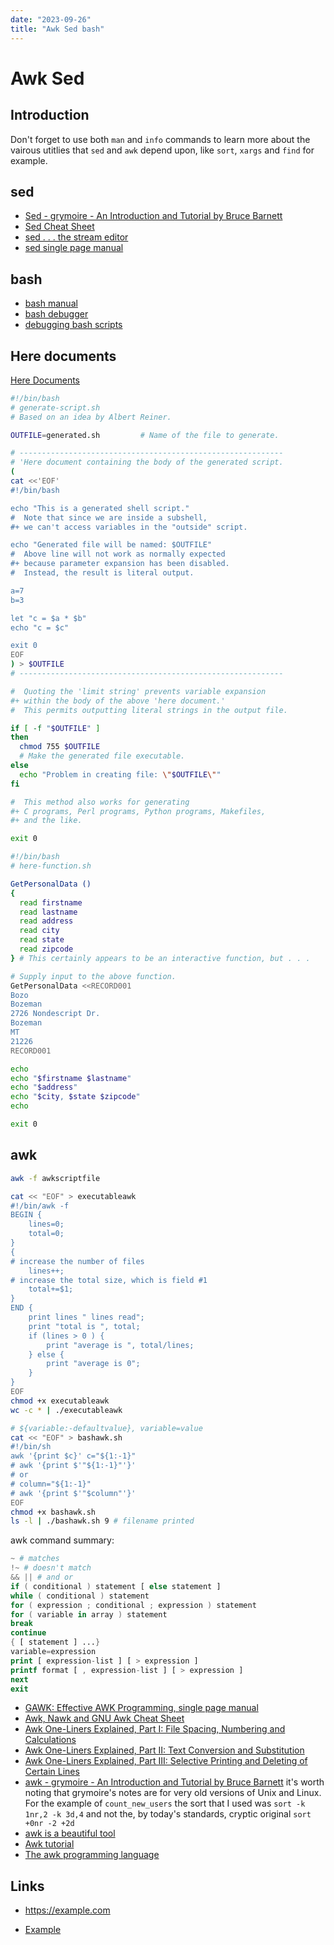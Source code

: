 ```yaml
---
date: "2023-09-26"
title: "Awk Sed bash"
---
```

<!-- markdownlint-disable MD025 -->
# Awk Sed
<!-- markdownlint-enable MD025 -->

## Introduction

Don't forget to use both `man` and `info` commands to learn more about the vairous utitlies that `sed` and `awk` depend upon, like `sort`, `xargs` and `find` for example.

## sed

* [Sed - grymoire - An Introduction and Tutorial by Bruce Barnett](https://www.grymoire.com/Unix/Sed.html)
* [Sed Cheat Sheet](https://catonmat.net/ftp/sed.stream.editor.cheat.sheet.txt)
* [sed . . . the stream editor](https://www.pement.org/sed/index.htm)
* [sed single page manual](https://www.gnu.org/software/sed/manual/sed.html)

## bash

* [bash manual](https://www.gnu.org/software/bash/manual/bash.html)
* [bash debugger](https://bashdb.sourceforge.net/bashdb.html)
* [debugging bash scripts](https://linuxconfig.org/how-to-debug-bash-scripts)

## Here documents

[Here Documents](https://tldp.org/LDP/abs/html/here-docs.html)

```bash
#!/bin/bash
# generate-script.sh
# Based on an idea by Albert Reiner.

OUTFILE=generated.sh         # Name of the file to generate.

# -----------------------------------------------------------
# 'Here document containing the body of the generated script.
(
cat <<'EOF'
#!/bin/bash

echo "This is a generated shell script."
#  Note that since we are inside a subshell,
#+ we can't access variables in the "outside" script.

echo "Generated file will be named: $OUTFILE"
#  Above line will not work as normally expected
#+ because parameter expansion has been disabled.
#  Instead, the result is literal output.

a=7
b=3

let "c = $a * $b"
echo "c = $c"

exit 0
EOF
) > $OUTFILE
# -----------------------------------------------------------

#  Quoting the 'limit string' prevents variable expansion
#+ within the body of the above 'here document.'
#  This permits outputting literal strings in the output file.

if [ -f "$OUTFILE" ]
then
  chmod 755 $OUTFILE
  # Make the generated file executable.
else
  echo "Problem in creating file: \"$OUTFILE\""
fi

#  This method also works for generating
#+ C programs, Perl programs, Python programs, Makefiles,
#+ and the like.

exit 0
```

```bash
#!/bin/bash
# here-function.sh

GetPersonalData ()
{
  read firstname
  read lastname
  read address
  read city 
  read state 
  read zipcode
} # This certainly appears to be an interactive function, but . . .

# Supply input to the above function.
GetPersonalData <<RECORD001
Bozo
Bozeman
2726 Nondescript Dr.
Bozeman
MT
21226
RECORD001

echo
echo "$firstname $lastname"
echo "$address"
echo "$city, $state $zipcode"
echo

exit 0
```

## awk

```bash
awk -f awkscriptfile

cat << "EOF" > executableawk
#!/bin/awk -f
BEGIN {
    lines=0;
    total=0;
}
{
# increase the number of files
    lines++;
# increase the total size, which is field #1
    total+=$1;
}
END {
    print lines " lines read";
    print "total is ", total;
    if (lines > 0 ) {
        print "average is ", total/lines;
    } else {
        print "average is 0";
    }
}
EOF
chmod +x executableawk
wc -c * | ./executableawk

# ${variable:-defaultvalue}, variable=value
cat << "EOF" > bashawk.sh
#!/bin/sh
awk '{print $c}' c="${1:-1}"
# awk '{print $'"${1:-1}"'}'
# or 
# column="${1:-1}"
# awk '{print $'"$column"'}'
EOF
chmod +x bashawk.sh
ls -l | ./bashawk.sh 9 # filename printed
```

awk command summary:

```awk
~ # matches
!~ # doesn't match
&& || # and or
if ( conditional ) statement [ else statement ]
while ( conditional ) statement
for ( expression ; conditional ; expression ) statement
for ( variable in array ) statement
break
continue
{ [ statement ] ...}
variable=expression
print [ expression-list ] [ > expression ]
printf format [ , expression-list ] [ > expression ]
next
exit
```

* [GAWK: Effective AWK Programming, single page manual](https://www.gnu.org/software/gawk/manual/gawk.html)
* [Awk, Nawk and GNU Awk Cheat Sheet](https://catonmat.net/ftp/awk.cheat.sheet.txt)
* [Awk One-Liners Explained, Part I: File Spacing, Numbering and Calculations](https://catonmat.net/awk-one-liners-explained-part-one)
* [Awk One-Liners Explained, Part II: Text Conversion and Substitution](https://catonmat.net/awk-one-liners-explained-part-two)
* [Awk One-Liners Explained, Part III: Selective Printing and Deleting of Certain Lines](https://catonmat.net/awk-one-liners-explained-part-three)
* [awk - grymoire - An Introduction and Tutorial by Bruce Barnett](https://www.grymoire.com/Unix/Awk.html) it's worth noting that grymoire's notes are for very old versions of Unix and Linux. For the example of `count_new_users` the sort that I used was `sort -k 1nr,2 -k 3d,4` and not the, by today's standards, cryptic original `sort +0nr -2 +2d`
* [awk is a beautiful tool](https://www.eriwen.com/tools/awk-is-a-beautiful-tool/)
* [Awk tutorial](https://www.grymoire.com/Unix/Awk.html)
* [The awk programming language](https://www.pement.org/awk.htm)

## Links

<!-- markdownlint-disable MD034 -->
* https://example.com
<!-- markdownlint-enable MD034 -->
* [Example](https://example.com)
